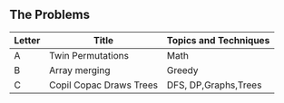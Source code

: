 ## The Problems

|  Letter | Title                     | Topics and Techniques                          |
|---------|---------------------------|-----------------------------|
|  A | Twin Permutations              | Math                        |
|  B | Array merging                  |Greedy                        |
|  C | Copil Copac Draws Trees        | DFS, DP,Graphs,Trees                        |
